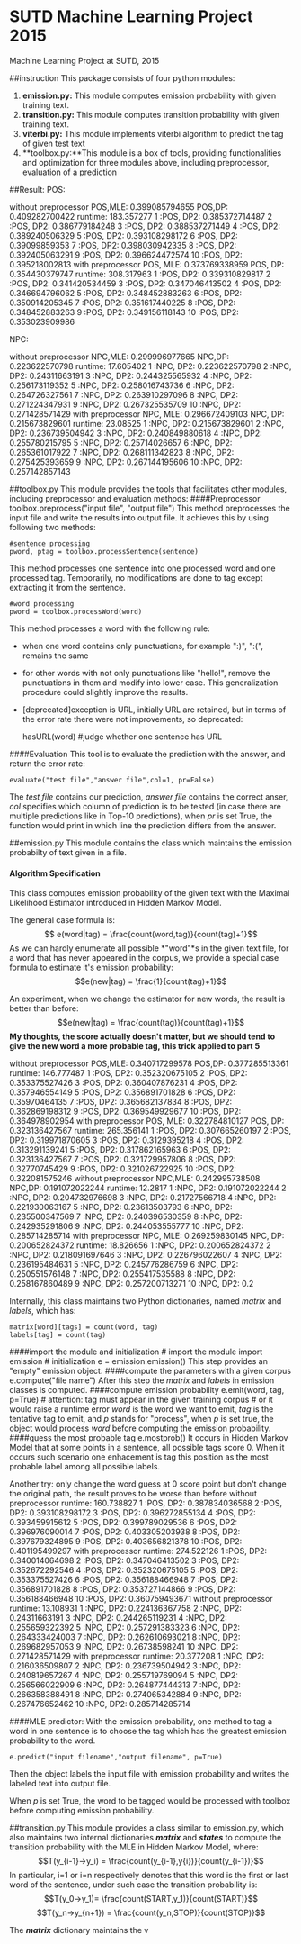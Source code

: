 # SUTD Machine Learning Project 2015
Machine Learning Project at SUTD, 2015

##instruction
This package consists of four python modules:

1. **emission.py:** This module computes emission probability with given training text.
2. **transition.py:** This module computes transition probability with given training text.
3. **viterbi.py:** This module implements viterbi algorithm to predict the tag of given test text
4. **toolbox.py:**This module is a box of tools, providing functionalities and optimization for three modules above, including preprocessor, evaluation of a prediction

##Result:
POS:

without preprocessor
POS,MLE: 0.399085794655
POS,DP: 0.409282700422
runtime: 183.357277
1 :POS, DP2: 0.385372714487
2 :POS, DP2: 0.386779184248
3 :POS, DP2: 0.388537271449
4 :POS, DP2: 0.389240506329
5 :POS, DP2: 0.393108298172
6 :POS, DP2: 0.39099859353
7 :POS, DP2: 0.398030942335
8 :POS, DP2: 0.392405063291
9 :POS, DP2: 0.396624472574
10 :POS, DP2: 0.395218002813
with preprocessor
POS, MLE: 0.373769338959
POS, DP: 0.354430379747
runtime: 308.317963
1 :POS, DP2: 0.339310829817
2 :POS, DP2: 0.341420534459
3 :POS, DP2: 0.347046413502
4 :POS, DP2: 0.346694796062
5 :POS, DP2: 0.348452883263
6 :POS, DP2: 0.350914205345
7 :POS, DP2: 0.351617440225
8 :POS, DP2: 0.348452883263
9 :POS, DP2: 0.349156118143
10 :POS, DP2: 0.353023909986

NPC:

without preprocessor
NPC,MLE: 0.299996977665
NPC,DP: 0.223622570798
runtime: 17.605402
1 :NPC, DP2: 0.223622570798
2 :NPC, DP2: 0.24311663191
3 :NPC, DP2: 0.244325565932
4 :NPC, DP2: 0.256173119352
5 :NPC, DP2: 0.258016743736
6 :NPC, DP2: 0.264726327561
7 :NPC, DP2: 0.263910297096
8 :NPC, DP2: 0.271224347931
9 :NPC, DP2: 0.267325535709
10 :NPC, DP2: 0.271428571429
with preprocessor
NPC, MLE: 0.296672409103
NPC, DP: 0.215673829601
runtime: 23.08525
1 :NPC, DP2: 0.215673829601
2 :NPC, DP2: 0.236739504942
3 :NPC, DP2: 0.240849880618
4 :NPC, DP2: 0.255780215795
5 :NPC, DP2: 0.25714026657
6 :NPC, DP2: 0.265361017922
7 :NPC, DP2: 0.268111342823
8 :NPC, DP2: 0.275425393659
9 :NPC, DP2: 0.267144195606
10 :NPC, DP2: 0.257142857143

##toolbox.py
This module provides the tools that facilitates other modules, including preprocessor and evaluation methods:
####Preprocessor
	toolbox.preprocess("input file", "output file")
This method preprocesses the input file and write the results into output file. It achieves this by using following two methods:

	#sentence processing
	pword, ptag = toolbox.processSentence(sentence)
This method processes one sentence into one processed word and one processed tag. Temporarily, no modifications are done to tag except extracting it from the sentence.
	
	#word processing
	pword = toolbox.processWord(word)
This method processes a word with the following rule:

  *  when one word contains only punctuations, for example ":)", ":(", remains the same
  *  for other words with not only punctuations like "hello!", remove the punctuations in them and modify into lower case. This generalization procedure could slightly improve the results.
  *  [deprecated]exception is URL, initially URL are retained, but in terms of the error rate there were not improvements, so deprecated:

		hasURL(word) #judge whether one sentence has URL
		
####Evaluation
This tool is to evaluate the prediction with the answer, and return the error rate:

	evaluate("test file","answer file",col=1, pr=False)
The *test file* contains our prediction, *answer file* contains the correct anser, *col* specifies which column of prediction is to be tested (in case there are multiple predictions like in Top-10 predictions), when *pr* is set True, the function would print in which line the prediction differs from the answer.

##emission.py
This module contains the class which maintains the emission probabilty of text given in a file.
#### Algorithm Specification
This class computes emission probability of the given text with the Maximal Likelihood Estimator introduced in Hidden Markov Model.

The general case formula is:
$$ e(word|tag) = \frac{count(word,tag)}{count(tag)+1}$$
As we can hardly enumerate all possible *"word"*s in the given text file, for a word that has never appeared in the corpus, we provide a special case formula to estimate it's emission probability:
$$e(new|tag) = \frac{1}{count(tag)+1}$$

An experiment, when we change the estimator for new words, the result is better than before:
$$e(new|tag) = \frac{count(tag)}{count(tag)+1}$$
**My thoughts, the score actually doesn't matter, but we should tend to give the new word a more probable tag, this trick applied to part 5**

without preprocessor
POS,MLE: 0.340717299578
POS,DP: 0.377285513361
runtime: 146.777487
1 :POS, DP2: 0.352320675105
2 :POS, DP2: 0.353375527426
3 :POS, DP2: 0.360407876231
4 :POS, DP2: 0.357946554149
5 :POS, DP2: 0.356891701828
6 :POS, DP2: 0.35970464135
7 :POS, DP2: 0.365682137834
8 :POS, DP2: 0.362869198312
9 :POS, DP2: 0.369549929677
10 :POS, DP2: 0.364978902954
with preprocessor
POS, MLE: 0.322784810127
POS, DP: 0.323136427567
runtime: 265.356141
1 :POS, DP2: 0.307665260197
2 :POS, DP2: 0.319971870605
3 :POS, DP2: 0.3129395218
4 :POS, DP2: 0.313291139241
5 :POS, DP2: 0.317862165963
6 :POS, DP2: 0.323136427567
7 :POS, DP2: 0.321729957806
8 :POS, DP2: 0.32770745429
9 :POS, DP2: 0.321026722925
10 :POS, DP2: 0.322081575246
without preprocessor
NPC,MLE: 0.242995738508
NPC,DP: 0.191072022244
runtime: 12.2817
1 :NPC, DP2: 0.191072022244
2 :NPC, DP2: 0.204732976698
3 :NPC, DP2: 0.21727566718
4 :NPC, DP2: 0.221930063167
5 :NPC, DP2: 0.23613503793
6 :NPC, DP2: 0.235500347569
7 :NPC, DP2: 0.240396530359
8 :NPC, DP2: 0.242935291806
9 :NPC, DP2: 0.244053555777
10 :NPC, DP2: 0.285714285714
with preprocessor
NPC, MLE: 0.269259830145
NPC, DP: 0.200652824372
runtime: 18.826656
1 :NPC, DP2: 0.200652824372
2 :NPC, DP2: 0.218091697646
3 :NPC, DP2: 0.226796022607
4 :NPC, DP2: 0.236195484631
5 :NPC, DP2: 0.245776286759
6 :NPC, DP2: 0.250551576148
7 :NPC, DP2: 0.255417535588
8 :NPC, DP2: 0.258167860489
9 :NPC, DP2: 0.257200713271
10 :NPC, DP2: 0.2

Internally, this class maintains two Python dictionaries, named *matrix* and *labels*, which has:

	matrix[word][tags] = count(word, tag)
	labels[tag] = count(tag)
####import the module and initialization
	# import the module
	import emission
	# initialization
	e = emission.emission()
This step provides an "empty" emission object.
####compute the parameters with a given corpus
	e.compute("file name")
After this step the *matrix* and *labels* in emission classes is computed. 
####compute emission probability
	e.emit(word, tag, p=True)
	# attention: tag must appear in the given training corpus
	# or it would raise a runtime error
*word* is the word we want to emit, *tag* is the tentative tag to emit, and *p* stands for "process", when *p* is set true, the object would process *word* before computing the emission probability.
####guess the most probable tag
	e.mostprob()
It occurs in Hidden Markov Model that at some points in a sentence, all possible tags score 0. When it occurs such scenario one enhacement is tag this position as the most probable label among all possible labels.

Another try: only change the word guess at 0 score point but don't change the original path, the result proves to be worse than before 
without preprocessor
runtime: 160.738827
1 :POS, DP2: 0.387834036568
2 :POS, DP2: 0.393108298172
3 :POS, DP2: 0.396272855134
4 :POS, DP2: 0.393459915612
5 :POS, DP2: 0.399789029536
6 :POS, DP2: 0.396976090014
7 :POS, DP2: 0.403305203938
8 :POS, DP2: 0.397679324895
9 :POS, DP2: 0.403656821378
10 :POS, DP2: 0.401195499297
with preprocessor
runtime: 274.522126
1 :POS, DP2: 0.340014064698
2 :POS, DP2: 0.347046413502
3 :POS, DP2: 0.352672292546
4 :POS, DP2: 0.352320675105
5 :POS, DP2: 0.353375527426
6 :POS, DP2: 0.356188466948
7 :POS, DP2: 0.356891701828
8 :POS, DP2: 0.353727144866
9 :POS, DP2: 0.356188466948
10 :POS, DP2: 0.360759493671
without preprocessor
runtime: 13.108931
1 :NPC, DP2: 0.224136367758
2 :NPC, DP2: 0.24311663191
3 :NPC, DP2: 0.244265119231
4 :NPC, DP2: 0.255659322392
5 :NPC, DP2: 0.257291383323
6 :NPC, DP2: 0.264333424003
7 :NPC, DP2: 0.262610693021
8 :NPC, DP2: 0.269682957053
9 :NPC, DP2: 0.26738598241
10 :NPC, DP2: 0.271428571429
with preprocessor
runtime: 20.377208
1 :NPC, DP2: 0.216036509807
2 :NPC, DP2: 0.236739504942
3 :NPC, DP2: 0.240819657267
4 :NPC, DP2: 0.255719769094
5 :NPC, DP2: 0.256566022909
6 :NPC, DP2: 0.264877444313
7 :NPC, DP2: 0.266358388491
8 :NPC, DP2: 0.274065342884
9 :NPC, DP2: 0.267476652462
10 :NPC, DP2: 0.285714285714

####MLE predictor:
With the emission probability, one method to tag a word in one sentence is to choose the tag which has the greatest emission probability to the word.

	e.predict("input filename","output filename", p=True)
Then the object labels the input file with emission probability and writes the labeled text into output file. 

When *p* is set True, the word to be tagged would be processed with toolbox before computing emission probability.

##transition.py
This module provides a class similar to emission.py, which also maintains two internal dictionaries ***matrix*** and ***states*** to compute the transition probability with the MLE in Hidden Markov Model, where:
$$T(y_{i-1}->y_i) = \frac{count(y_{i-1},y{i})}{count(y_{i-1})}$$
In particular, i=1 or i=n respectively denotes that this word is the first or last word of the sentence, under such case the transition probability is:
$$T(y_0->y_1)= \frac{count(START,y_1)}{count(START)}$$
$$T(y_n->y_{n+1}) = \frac{count(y_n,STOP)}{count(STOP)}$$

The ***matrix*** dictionary maintains the v
